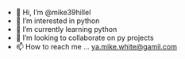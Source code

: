 - 👋 Hi, I’m @mike39hillel
- 👀 I’m interested in python
- 🌱 I’m currently learning python
- 💞️ I’m looking to collaborate on py projects
- 📫 How to reach me ... ya.mike.white@gamil.com

<!---
mike39hillel/mike39hillel is a ✨ special ✨ repository because its `README.md` (this file) appears on your GitHub profile.
You can click the Preview link to take a look at your changes.
--->
